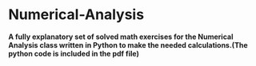 # Numerical-Analysis
**A fully explanatory set of solved math exercises for the Numerical Analysis class written in Python to make the needed calculations.(The python code is included in the pdf file)**
